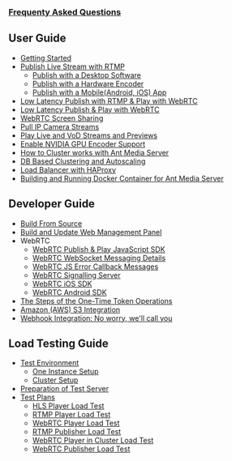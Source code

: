 ### [Frequenty Asked Questions](frequently-asked-questions)

## User Guide
   * [Getting Started](https://github.com/ant-media/Ant-Media-Server/wiki/Getting-Started)
   * [Publish Live Stream with RTMP](https://github.com/ant-media/Ant-Media-Server/wiki/Publish-Live-Stream-with-RTMP)
     * [Publish with a Desktop Software](https://github.com/ant-media/Ant-Media-Server/wiki/Publish-with-a-Desktop-Software---Open-Broadcaster-Software)
     * [Publish with a Hardware Encoder](https://github.com/ant-media/Ant-Media-Server/wiki/Publish-with-a-Hardware-Encoder---Teradek-Vidiu-Pro)
     * [Publish with a Mobile(Android, iOS) App](https://github.com/ant-media/Ant-Media-Server/wiki/Publish-with-a-Mobile-App-Android)
   * [Low Latency Publish with RTMP & Play with WebRTC](https://github.com/ant-media/Ant-Media-Server/wiki/Publish-with-RTMP-&-Play-with-WebRTC)
   * [Low Latency Publish & Play with WebRTC](https://github.com/ant-media/Ant-Media-Server/wiki/Try-Low-Latency-WebRTC-Live-Streaming)
   * [WebRTC Screen Sharing](https://github.com/ant-media/Ant-Media-Server/wiki/WebRTC-Screen-Sharing)
   * [Pull IP Camera Streams](https://github.com/ant-media/Ant-Media-Server/wiki/Pull-IP-Camera-Streams)
   * [Play Live and VoD Streams and Previews](https://github.com/ant-media/Ant-Media-Server/wiki/Play-Live-and-VoD-Streams-and-Previews)
   * [Enable NVIDIA GPU Encoder Support](https://github.com/ant-media/Ant-Media-Server/wiki/Enable-NVIDIA-GPU-Encoder-Support)
  * [How to Cluster works with Ant Media Server](https://github.com/ant-media/Ant-Media-Server/wiki/Clustering)
  * [DB Based Clustering and Autoscaling](https://github.com/ant-media/Ant-Media-Server/wiki/DB-Based-Clustering-(available-for-v1.5.1-and-later)-and-Autoscaling)
  * [Load Balancer with HAProxy](https://github.com/ant-media/Ant-Media-Server/wiki/Load-Balancer-with-HAProxy-SSL-Termination)
  * [Building and Running Docker Container for Ant Media Server](https://github.com/ant-media/Ant-Media-Server/wiki/Building-and-Running-Docker-Container-for-Ant-Media-Server)


## Developer Guide
   * [Build From Source](https://github.com/ant-media/Ant-Media-Server/wiki/Build-From-Source)
   * [Build and Update Web Management Panel](https://github.com/ant-media/Ant-Media-Server/wiki/DevGuide---Build-and-Update-Management-Web-Panel)
   * WebRTC
     * [WebRTC Publish & Play JavaScript SDK](https://github.com/ant-media/Ant-Media-Server/wiki/WebRTC-Publish-&-Play-JavaScript-SDK)
     * [WebRTC WebSocket Messaging Details](https://github.com/ant-media/Ant-Media-Server/wiki/WebRTC-WebSocket-Messaging-Details)
     * [WebRTC JS Error Callback Messages](https://github.com/ant-media/Ant-Media-Server/wiki/WebRTC-Error-Callback-Messages)
     * [WebRTC Signalling Server](https://github.com/ant-media/Ant-Media-Server/wiki/WebRTC-Signalling-Server)
     * [WebRTC iOS SDK](https://github.com/ant-media/Ant-Media-Server/wiki/WebRTC-iOS-SDK-Documentation)
     * [WebRTC Android SDK](https://github.com/ant-media/Ant-Media-Server/wiki/Step-by-Step-Guide-to-Build-WebRTC-Native-Android-App)
   * [The Steps of the One-Time Token Operations](https://github.com/ant-media/Ant-Media-Server/wiki/The-Steps-of-One-Time-Token-Operations)
   * [Amazon (AWS) S3 Integration](https://github.com/ant-media/Ant-Media-Server/wiki/Amazon-(AWS)-S3-Integration) 
   * [Webhook Integration: No worry, we'll call you](https://github.com/ant-media/Ant-Media-Server/wiki/Webhook-Integration:-No-worry,-We'll-call-you)

## Load Testing Guide
   * [Test Environment]()
     * [One Instance Setup]()
     * [Cluster Setup]()
   * [Preparation of Test Server](https://github.com/ant-media/Ant-Media-Server/wiki/Publish-Live-Stream-with-RTMP)
   * [Test Plans](https://github.com/ant-media/Ant-Media-Server/wiki/Test-Plans)
     * [HLS Player Load Test](https://github.com/ant-media/Ant-Media-Server/wiki/Test-Plans#hls-player-load-test)
     * [RTMP Player Load Test](https://github.com/ant-media/Ant-Media-Server/wiki/Test-Plans#rtmp-player-load-test)
     * [WebRTC Player Load Test](https://github.com/ant-media/Ant-Media-Server/wiki/Test-Plans#webrtc-player-load-test)
     * [RTMP Publisher Load Test](https://github.com/ant-media/Ant-Media-Server/wiki/Test-Plans#rtmp-publisher-load-test)
     * [WebRTC Player in Cluster Load Test](https://github.com/ant-media/Ant-Media-Server/wiki/Test-Plans#webrtc-player-in-cluster-load-test)
     * [WebRTC Publisher Load Test](https://github.com/ant-media/Ant-Media-Server/wiki/Test-Plans#webrtc-publisher-load-test)